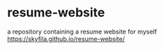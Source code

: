 # resume-website
a repository containing a resume website for myself
https://skyfila.github.io/resume-website/
